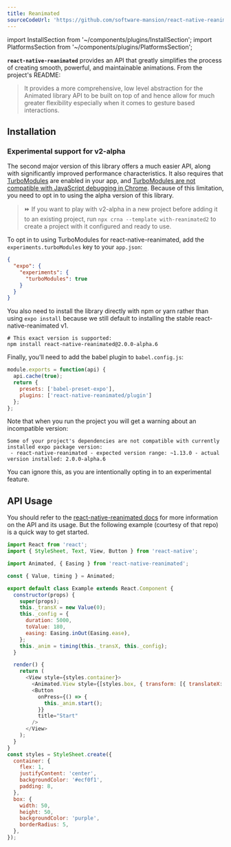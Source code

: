 ```yaml
---
title: Reanimated
sourceCodeUrl: 'https://github.com/software-mansion/react-native-reanimated'
---
```


import InstallSection from '~/components/plugins/InstallSection';
import PlatformsSection from '~/components/plugins/PlatformsSection';

**`react-native-reanimated`** provides an API that greatly simplifies the process of creating smooth, powerful, and maintainable animations. From the project's README:

> It provides a more comprehensive, low level abstraction for the Animated library API to be built on top of and hence allow for much greater flexibility especially when it comes to gesture based interactions.

<PlatformsSection android emulator ios simulator web />

## Installation

<InstallSection packageName="react-native-reanimated" href="https://github.com/kmagiera/react-native-reanimated#getting-started" />

### Experimental support for v2-alpha

The second major version of this library offers a much easier API, along with significantly improved performance characteristics. It also requires that [TurboModules](https://github.com/react-native-community/discussions-and-proposals/issues/40) are enabled in your app, and [TurboModules are not compatible with JavaScript debugging in Chrome](https://docs.swmansion.com/react-native-reanimated/docs/next/#known-problems-and-limitations). Because of this limitation, you need to opt in to using the alpha version of this library.

> ⏩ If you want to play with v2-alpha in a new project before adding it to an existing project, run `npx crna --template with-reanimated2` to create a project with it configured and ready to use.

To opt in to using TurboModules for react-native-reanimated, add the `experiments.turboModules` key to your `app.json`:

```json
{
  "expo": {
    "experiments": {
      "turboModules": true
    }
  }
}
```

You also need to install the library directly with npm or yarn rather than using `expo install` because we still default to installing the stable react-native-reanimated v1.

```
# This exact version is supported:
npm install react-native-reanimated@2.0.0-alpha.6 
```

Finally, you'll need to add the babel plugin to `babel.config.js`:

```jsx
module.exports = function(api) {
  api.cache(true);
  return {
    presets: ['babel-preset-expo'],
    plugins: ['react-native-reanimated/plugin']
  };
};
```

Note that when you run the project you will get a warning about an incompatible version:

```
Some of your project's dependencies are not compatible with currently installed expo package version:
 - react-native-reanimated - expected version range: ~1.13.0 - actual version installed: 2.0.0-alpha.6
 ```

 You can ignore this, as you are intentionally opting in to an experimental feature.

## API Usage

You should refer to the [react-native-reanimated docs](https://github.com/kmagiera/react-native-reanimated#reanimated-overview) for more information on the API and its usage. But the following example (courtesy of that repo) is a quick way to get started.

```js
import React from 'react';
import { StyleSheet, Text, View, Button } from 'react-native';

import Animated, { Easing } from 'react-native-reanimated';

const { Value, timing } = Animated;

export default class Example extends React.Component {
  constructor(props) {
    super(props);
    this._transX = new Value(0);
    this._config = {
      duration: 5000,
      toValue: 180,
      easing: Easing.inOut(Easing.ease),
    };
    this._anim = timing(this._transX, this._config);
  }

  render() {
    return (
      <View style={styles.container}>
        <Animated.View style={[styles.box, { transform: [{ translateX: this._transX }] }]} />
        <Button
          onPress={() => {
            this._anim.start();
          }}
          title="Start"
        />
      </View>
    );
  }
}
const styles = StyleSheet.create({
  container: {
    flex: 1,
    justifyContent: 'center',
    backgroundColor: '#ecf0f1',
    padding: 8,
  },
  box: {
    width: 50,
    height: 50,
    backgroundColor: 'purple',
    borderRadius: 5,
  },
});
```
